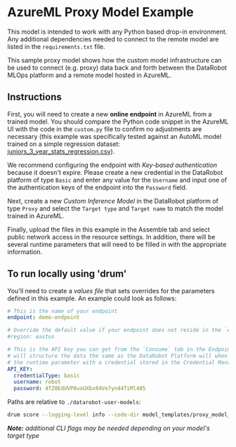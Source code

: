 # AzureML Proxy Model Example

This model is intended to work with any Python based drop-in environment. Any additional
dependencies needed to connect to the remote model are listed in the `requirements.txt`
file.

This sample proxy model shows how the custom model infrastructure can be used to connect (e.g. proxy) data back and forth between the DataRobot MLOps platform and a remote model hosted
in AzureML.

## Instructions

First, you will need to create a new **online endpoint** in AzureML from a trained model. You should
compare the Python code snippet in the AzureML UI with the code in the `custom.py` file to
confirm no adjustments are necessary (this example was specifically tested against an AutoML
model trained on a simple regression dataset: [juniors_3_year_stats_regression.csv](../../tests/testdata/juniors_3_year_stats_regression.csv)).

We recommend configuring the endpoint with _Key-based authentication_ because it doesn't expire.
Please create a new credential in the DataRobot platform of type `Basic` and enter any value for the `Username` and input one of the authentication keys of the endpoint into the `Password` field.

Next, create a new _Custom Inference Model_ in the DataRobot platform of type `Proxy` and select
the `Target type` and `Target name` to match the model trained in AzureML.

Finally, upload the files in this example in the Assemble tab and select public network access in the
resource settings. In addition, there will be several runtime parameters that will need to be
filled in with the appropriate information.

## To run locally using 'drum'

You'll need to create a _values file_ that sets overrides for the parameters defined in this
example. An example could look as follows:

```yaml
# This is the name of your endpoint
endpoint: demo-endpoint

# Override the default value if your endpoint does not reside in the `eastus` region
#region: eastus

# This is the API key you can get from the `Consume` tab in the Endpoint's UI. We
# will structure the data the same as the DataRobot Platform will when you associate
# the runtime parameter with a credential stored in the Credential Manager.
API_KEY:
  credentialType: basic
  username: robot
  password: 4TZ0EdUVP8uoUXbx04Ve7yn44TiMl485
```

Paths are relative to `./datarobot-user-models`:

```sh
drum score --logging-level info --code-dir model_templates/proxy_model_azure --target-type <target_type> --input <path_to_inference_dataset> --runtime-params-file <path_to_values_file>
```

_**Note:** additional CLI flags may be needed depending on your model's target type_
